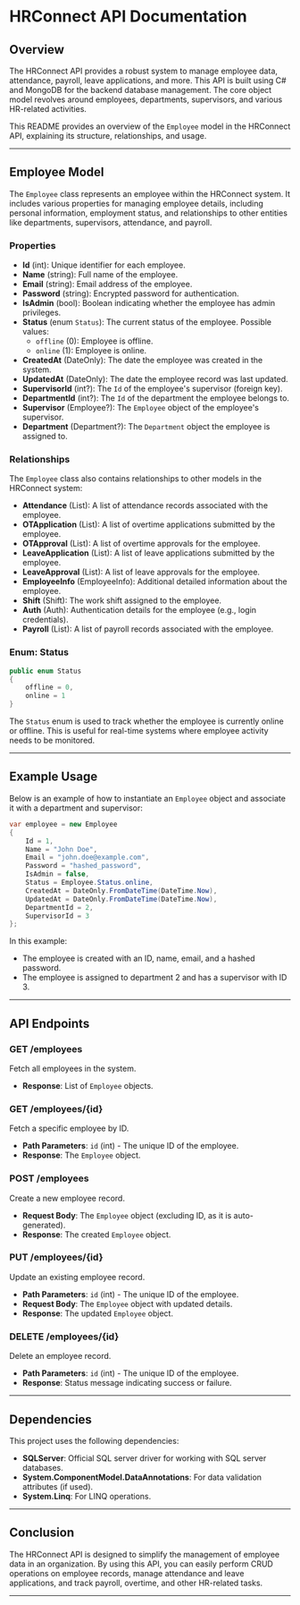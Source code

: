 
# HRConnect API Documentation

## Overview

The HRConnect API provides a robust system to manage employee data, attendance, payroll, leave applications, and more. This API is built using C# and MongoDB for the backend database management. The core object model revolves around employees, departments, supervisors, and various HR-related activities.

This README provides an overview of the `Employee` model in the HRConnect API, explaining its structure, relationships, and usage.

---

## Employee Model

The `Employee` class represents an employee within the HRConnect system. It includes various properties for managing employee details, including personal information, employment status, and relationships to other entities like departments, supervisors, attendance, and payroll.

### Properties

- **Id** (int): Unique identifier for each employee.
- **Name** (string): Full name of the employee.
- **Email** (string): Email address of the employee.
- **Password** (string): Encrypted password for authentication.
- **IsAdmin** (bool): Boolean indicating whether the employee has admin privileges.
- **Status** (enum `Status`): The current status of the employee. Possible values:
  - `offline` (0): Employee is offline.
  - `online` (1): Employee is online.
- **CreatedAt** (DateOnly): The date the employee was created in the system.
- **UpdatedAt** (DateOnly): The date the employee record was last updated.
- **SupervisorId** (int?): The `Id` of the employee's supervisor (foreign key).
- **DepartmentId** (int?): The `Id` of the department the employee belongs to.
- **Supervisor** (Employee?): The `Employee` object of the employee's supervisor.
- **Department** (Department?): The `Department` object the employee is assigned to.

### Relationships

The `Employee` class also contains relationships to other models in the HRConnect system:

- **Attendance** (List<Attendance>): A list of attendance records associated with the employee.
- **OTApplication** (List<OTApplication>): A list of overtime applications submitted by the employee.
- **OTApproval** (List<OTApproval>): A list of overtime approvals for the employee.
- **LeaveApplication** (List<LeaveApplication>): A list of leave applications submitted by the employee.
- **LeaveApproval** (List<LeaveApproval>): A list of leave approvals for the employee.
- **EmployeeInfo** (EmployeeInfo): Additional detailed information about the employee.
- **Shift** (Shift): The work shift assigned to the employee.
- **Auth** (Auth): Authentication details for the employee (e.g., login credentials).
- **Payroll** (List<Payroll>): A list of payroll records associated with the employee.

### Enum: Status

```csharp
public enum Status
{
    offline = 0,
    online = 1
}
```

The `Status` enum is used to track whether the employee is currently online or offline. This is useful for real-time systems where employee activity needs to be monitored.

---

## Example Usage

Below is an example of how to instantiate an `Employee` object and associate it with a department and supervisor:

```csharp
var employee = new Employee
{
    Id = 1,
    Name = "John Doe",
    Email = "john.doe@example.com",
    Password = "hashed_password",
    IsAdmin = false,
    Status = Employee.Status.online,
    CreatedAt = DateOnly.FromDateTime(DateTime.Now),
    UpdatedAt = DateOnly.FromDateTime(DateTime.Now),
    DepartmentId = 2,
    SupervisorId = 3
};
```

In this example:
- The employee is created with an ID, name, email, and a hashed password.
- The employee is assigned to department 2 and has a supervisor with ID 3.

---

## API Endpoints

### GET /employees

Fetch all employees in the system.

- **Response**: List of `Employee` objects.

### GET /employees/{id}

Fetch a specific employee by ID.

- **Path Parameters**: `id` (int) - The unique ID of the employee.
- **Response**: The `Employee` object.

### POST /employees

Create a new employee record.

- **Request Body**: The `Employee` object (excluding ID, as it is auto-generated).
- **Response**: The created `Employee` object.

### PUT /employees/{id}

Update an existing employee record.

- **Path Parameters**: `id` (int) - The unique ID of the employee.
- **Request Body**: The `Employee` object with updated details.
- **Response**: The updated `Employee` object.

### DELETE /employees/{id}

Delete an employee record.

- **Path Parameters**: `id` (int) - The unique ID of the employee.
- **Response**: Status message indicating success or failure.

---

## Dependencies

This project uses the following dependencies:

- **SQLServer**: Official SQL server driver for working with SQL server databases.
- **System.ComponentModel.DataAnnotations**: For data validation attributes (if used).
- **System.Linq**: For LINQ operations.

---

## Conclusion

The HRConnect API is designed to simplify the management of employee data in an organization. By using this API, you can easily perform CRUD operations on employee records, manage attendance and leave applications, and track payroll, overtime, and other HR-related tasks.

---
